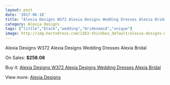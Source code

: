 ```yaml
---
layout: post
date: '2017-06-18'
title: "Alexia Designs W372 Alexia Designs Wedding Dresses Alexia Bridal"
category: Alexia Designs
tags: ["little","black","wedding","bridesmaid","unique"]
image: http://img.hectodress.com/1363-thickbox_default/alexia-designs-w372-alexia-designs-wedding-dresses-alexia-bridal.jpg
---
```

Alexia Designs W372 Alexia Designs Wedding Dresses Alexia Bridal

On Sales: **$258.08**
<a href="https://www.hectodress.com/alexia-designs/839-alexia-designs-w372-alexia-designs-wedding-dresses-alexia-bridal.html"><amp-img layout="responsive" width="600" height="600" src="//img.hectodress.com/1363-thickbox_default/alexia-designs-w372-alexia-designs-wedding-dresses-alexia-bridal.jpg" alt="Alexia Designs W372 Alexia Designs Wedding Dresses Alexia Bridal 0" /></a>
<a href="https://www.hectodress.com/alexia-designs/839-alexia-designs-w372-alexia-designs-wedding-dresses-alexia-bridal.html"><amp-img layout="responsive" width="600" height="600" src="//img.hectodress.com/1364-thickbox_default/alexia-designs-w372-alexia-designs-wedding-dresses-alexia-bridal.jpg" alt="Alexia Designs W372 Alexia Designs Wedding Dresses Alexia Bridal 1" /></a>

Buy it: [Alexia Designs W372 Alexia Designs Wedding Dresses Alexia Bridal](https://www.hectodress.com/alexia-designs/839-alexia-designs-w372-alexia-designs-wedding-dresses-alexia-bridal.html "Alexia Designs W372 Alexia Designs Wedding Dresses Alexia Bridal")

View more: [Alexia Designs](https://www.hectodress.com/11-alexia-designs "Alexia Designs")